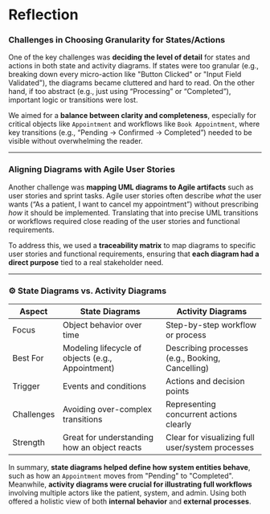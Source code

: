 # Reflection

### Challenges in Choosing Granularity for States/Actions

One of the key challenges was **deciding the level of detail** for states and actions in both state and activity diagrams. If states were too granular (e.g., breaking down every micro-action like "Button Clicked" or "Input Field Validated"), the diagrams became cluttered and hard to read. On the other hand, if too abstract (e.g., just using “Processing” or “Completed”), important logic or transitions were lost.

We aimed for a **balance between clarity and completeness**, especially for critical objects like `Appointment` and workflows like `Book Appointment`, where key transitions (e.g., “Pending → Confirmed → Completed”) needed to be visible without overwhelming the reader.

---

### Aligning Diagrams with Agile User Stories

Another challenge was **mapping UML diagrams to Agile artifacts** such as user stories and sprint tasks. Agile user stories often describe *what* the user wants (“As a patient, I want to cancel my appointment”) without prescribing *how* it should be implemented. Translating that into precise UML transitions or workflows required close reading of the user stories and functional requirements.

To address this, we used a **traceability matrix** to map diagrams to specific user stories and functional requirements, ensuring that **each diagram had a direct purpose** tied to a real stakeholder need.

---

### ⚙️ State Diagrams vs. Activity Diagrams

| Aspect              | State Diagrams                            | Activity Diagrams                               |
|---------------------|--------------------------------------------|--------------------------------------------------|
| Focus               | Object behavior over time                 | Step-by-step workflow or process                |
| Best For            | Modeling lifecycle of objects (e.g., Appointment) | Describing processes (e.g., Booking, Cancelling) |
| Trigger             | Events and conditions                     | Actions and decision points                     |
| Challenges          | Avoiding over-complex transitions         | Representing concurrent actions clearly         |
| Strength            | Great for understanding how an object reacts | Clear for visualizing full user/system processes |

In summary, **state diagrams helped define how system entities behave**, such as how an `Appointment` moves from "Pending" to "Completed". Meanwhile, **activity diagrams were crucial for illustrating full workflows** involving multiple actors like the patient, system, and admin. Using both offered a holistic view of both **internal behavior** and **external processes**.




